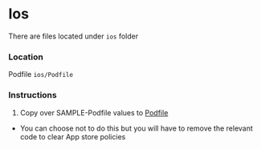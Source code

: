 # Ios

There are files located under `ios` folder


### Location

Podfile
`
ios/Podfile
`

### Instructions

1. Copy over SAMPLE-Podfile values to [Podfile](#location)
- You can choose not to do this but you will have to remove the relevant code to clear App store policies


